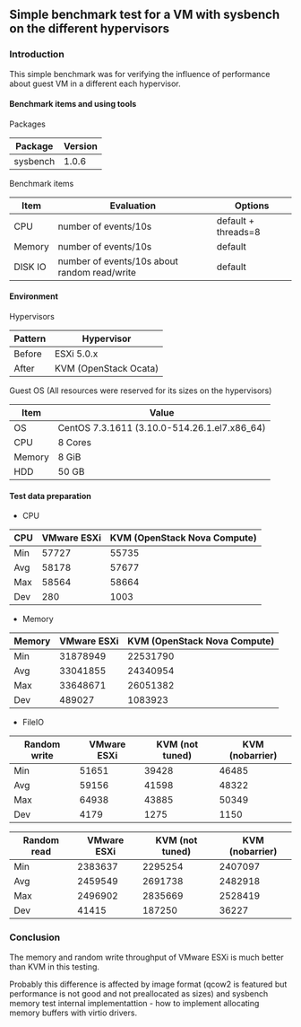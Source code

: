## Simple benchmark test for a VM with sysbench on the different hypervisors

### Introduction

This simple benchmark was for verifying the influence of performance about guest VM in a different each hypervisor.

#### Benchmark items and using tools

Packages

Package | Version
-|-
sysbench | 1.0.6

Benchmark items

Item | Evaluation | Options
-|-|-
CPU |  number of events/10s | default + threads=8
Memory | number of events/10s | default
DISK IO | number of events/10s about random read/write | default

#### Environment

Hypervisors

Pattern | Hypervisor
-|-
Before | ESXi 5.0.x
After | KVM (OpenStack Ocata)

Guest OS (All resources were reserved for its sizes on the hypervisors)

Item | Value
-|-
OS | CentOS 7.3.1611 (3.10.0-514.26.1.el7.x86_64)
CPU | 8 Cores
Memory | 8 GiB
HDD | 50 GB

#### Test data preparation

* CPU

CPU|VMware ESXi|KVM (OpenStack Nova Compute)
-|-|-
Min|57727|55735|
Avg|58178|57677|
Max|58564|58664|
Dev|280  |1003 |

* Memory

Memory|VMware ESXi|KVM (OpenStack Nova Compute)
-|-|-
Min|31878949|22531790|
Avg|33041855|24340954|
Max|33648671|26051382|
Dev|489027  |1083923 |

* FileIO

Random write|VMware ESXi|KVM (not tuned)|KVM (nobarrier)
-|-|-|-
Min|51651|39428|46485|
Avg|59156|41598|48322|
Max|64938|43885|50349|
Dev|4179 |1275 |1150 |

Random read|VMware ESXi|KVM (not tuned)|KVM (nobarrier)
-|-|-|-
Min|2383637|2295254|2407097|
Avg|2459549|2691738|2482918|
Max|2496902|2835669|2528419|
Dev|41415  |187250 |36227  |

### Conclusion

The memory and random write throughput of VMware ESXi is much better than KVM  in this testing.

Probably this difference is affected by image format (qcow2 is featured but performance is not good and not preallocated as sizes) and 
sysbench memory test internal implementattion - how to implement allocating memory buffers with virtio drivers.
